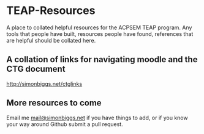# TEAP-Resources
A place to collated helpful resources for the ACPSEM TEAP program. 
Any tools that people have built, resources people have found, references 
that are helpful should be collated here.

## A collation of links for navigating moodle and the CTG document
http://simonbiggs.net/ctglinks


## More resources to come
Email me mail@simonbiggs.net if you have things to add, or if you know your way around Github submit a pull request. 
